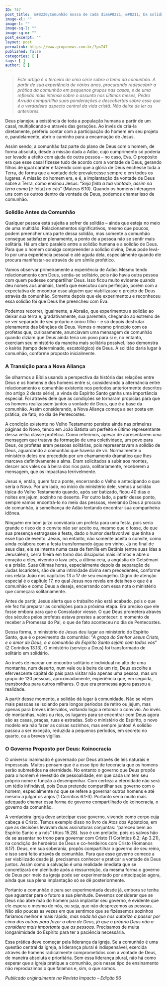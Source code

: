 ```yaml
---
ID: 747
post_title: '&#8220;Comunhão nossa de cada dia&#8221; &#8211; Da solidão para a koinocracia'
image-xl: ""
image-l: ""
image-sq-l: ""
image-sq-m: ""
post_excerpt: ""
layout: post
permalink: https://www.gruponews.com.br/?p=747
published: false
categories: [ ]
tags: [ ]
author: [ ]
---
```

<blockquote><em>Este artigo é o terceiro de uma série sobre o tema da comunhão. A partir de sua experiência de vários anos, procurando redescobrir a prática da comunhão em pequenos grupos nas casas, e de uma reflexão mais intensa sobre o assunto nos últimos meses, Pedro Arruda compartilha suas ponderações e descobertas sobre esse que é o verdadeiro aspecto central da vida cristã. Não deixe de ler os anteriores. </em></blockquote>
Deus planejou a existência de toda a população humana a partir de um casal, multiplicando-a através das gerações. Ao invés de criá-la diretamente, preferiu contar com a participação do homem em seu projeto e, paralelamente, abrir o caminho para a encarnação de Jesus.

Assim sendo, a comunhão faz parte do plano de Deus com o homem, de forma absoluta, desde a missão dada a Adão, cujo cumprimento só poderia ser levado a efeito com ajuda de outra pessoa – no caso, Eva. O propósito era que esse casal fizesse tudo de acordo com a vontade de Deus, gerando filhos de igual caráter e fazendo com que a glória de Deus enchesse toda a Terra, de forma que a vontade dele prevalecesse sempre e em todos os lugares. A missão do homem era, e é, a implantação da vontade de Deus sobre a Terra, como ensinou Jesus: “<em>Seja feita a tua vontade, assim na terra como</em> [é feita] <em>no céu</em>” (Mateus 6.10). Quando os homens interagem uns com os outros dentro da vontade de Deus, podemos chamar isso de comunhão.
<h3>Solidão Antes da Comunhão</h3>
Qualquer pessoa está sujeita a sofrer de solidão – ainda que esteja no meio de uma multidão. Relacionamentos significativos, mesmo que poucos, podem preencher uma parte dessa solidão, mas somente a comunhão consegue satisfazer plenamente, a ponto de a pessoa não se sentir mais solitária. Há um claro paralelo entre a solidão humana e a solidão de Deus. Para que o homem consiga compreender a solidão divina, Deus pode levá-lo por uma experiência pessoal e até aguda dela, especialmente quando ele procura manifestar-se através de um símile profético.

Vamos observar primeiramente a experiência de Adão. Mesmo tendo relacionamento com Deus, sentia-se solitário, pois não havia outra pessoa com quem pudesse compartilhar Deus. Isso ficou muito evidente quando deu nomes aos animais, tarefa que executou com perfeição, porém com a expectativa de encontrar esse alguém que viabilizasse o projeto de Deus através da comunhão. Somente depois que ele experimentou e reconheceu essa solidão foi que Deus lhe preencheu com Eva.

Podemos recorrer, igualmente, a Abraão, que experimentou a solidão ao deixar sua terra e, gradativamente, sua parentela, chegando ao extremo de se ver separado de seu próprio e único filho – e só depois desfrutar plenamente das bênçãos de Deus. Vemos o mesmo princípio com os profetas que, curiosamente, anunciavam uma mensagem de comunhão quando diziam que Deus ainda teria um povo para si e, no entanto, exerciam seu ministério da maneira mais solitária possível. Isso demonstra o kairós (tempo determinado, escatológico) de Deus. A solidão daria lugar à comunhão, conforme proposto inicialmente.
<h3><strong> </strong>A Transição para a Nova Aliança</h3>
Se olharmos a Bíblia usando a perspectiva da história das relações entre Deus e os homens e dos homens entre si, considerando a alternância entre relacionamento e comunhão existente nos períodos anteriormente descritos (no artigo 2 desta série), a vinda do Espírito Santo ganha uma importância especial. Foi através dele que as condições se tornaram propícias para que os homens realizassem juntos a vontade de Deus, que é a base da comunhão. Assim considerando, a Nova Aliança começa a ser posta em prática, de fato, no dia de Pentecostes.

A condição existente no Velho Testamento persiste ainda nas primeiras páginas do Novo, tendo em João Batista um perfeito e último representante dessa velha classe profética. Como referimos, apesar de apresentarem uma mensagem que tratava da formação de uma coletividade, um povo para Deus, os profetas eram pessoas solitárias, pois representavam a solidão de Deus, aguardando a comunhão que haveria de vir. Normalmente o ministério deles era precedido por um chamamento dramático que lhes marcava definitivamente a alma. Eram solicitados a subir aos montes, descer aos vales ou à beira dos rios para, solitariamente, receberem a mensagem, que os impactava terrivelmente.

Jesus é, então, quem faz a ponte, encerrando o Velho e antecipando o que seria o Novo. Por um lado, no início do ministério dele, vemos a solidão típica do Velho Testamento quando, após ser batizado, ficou 40 dias e noites em jejum, sozinho no deserto. Por outro lado, a partir desse ponto, sempre vamos encontrá-lo no meio das pessoas, revelando Deus à procura de comunhão, à semelhança de Adão tentando encontrar sua companheira idônea.

Ninguém em bom juízo convidaria um profeta para uma festa, pois seria grande o risco de o convite não ser aceito ou, mesmo que o fosse, de que sua presença estragasse a festa, dado o humor desfavorável que tinha a esse tipo de evento. Jesus, no entanto, não somente aceita o convite, como ainda colabora com a festa transformando água em vinho. Já no final de seus dias, ele se interna numa casa de família em Betânia (entre suas idas a Jerusalém), cerra fileira em torno dos discípulos mais íntimos e abre o coração a eles, vivendo o lava-pés, a última ceia, a angústia do Getsêmani e a prisão. Suas últimas horas, especialmente depois da separação de Judas Iscariotes, são de uma intimidade divina sem precedentes, conforme nos relata João nos capítulos 13 a 17 de seu evangelho. Digno de atenção especial é o capítulo 17, no qual Jesus nos revela em detalhes o que é a comunhão e como Deus a deseja, encerrando com essa nota o ministério que começara solitariamente.

Antes de partir, Jesus alerta que o trabalho não está acabado, pois o que ele fez foi preparar as condições para a próxima etapa. Era preciso que ele fosse embora para que o Consolador viesse. O que Deus prometera através dos séculos pelos profetas estava prestes a acontecer: o momento de receber a Promessa do Pai, o que de fato aconteceu no dia de Pentecostes.

Dessa forma, o ministério de Jesus deu lugar ao ministério do Espírito Santo, que é o provimento da comunhão: “<em>A graça do Senhor Jesus Cristo, e o amor de Deus, e a comunhão do Espírito Santo sejam com todos vós</em>” (2 Coríntios 13.13). O ministério (serviço a Deus) foi transformado de solitário em solidário.

Ao invés de marcar um encontro solitário e individual no alto de uma montanha, num deserto, num vale ou à beira de um rio, Deus escolhe a efervescente capital do país para visitar não apenas uma pessoa, mas um grupo de 120 pessoas, aproximadamente, experiência que, em seguida, transbordou para outros milhares. O que era promessa agora passou a realidade.

A partir desse momento, a solidão dá lugar à comunidade. Não se vêem mais pessoas se isolando para longos períodos de retiro ou jejum, mas apenas para breves intervalos, voltando logo a retomar o convívio. Ao invés de montanhas, vales ou rios, os lugares para se encontrar com Deus agora são as casas, praças, ruas e estradas. Sob o ministério do Espírito, o novo modelo era não fazer as coisas sozinhos, mas sempre juntos! A solidão passou a ser exceção, reduzida a pequenos períodos, em secreto no quarto, ou a breves vigílias.
<h3><strong> </strong>O Governo Proposto por Deus: Koinocracia</h3>
O universo inanimado é governado por Deus através de leis naturais e impessoais. Muitos pensam que é a esse tipo de teocracia que os homens serão submetidos na eternidade. No entanto o governo que Deus propôs para o homem é revestido de pessoalidade, em que cada um tem seu próprio nome e função a desempenhar. Com certeza a eternidade não será um tédio infindável, pois Deus pretende compartilhar seu governo com o homem, especialmente no que se refere a governar outros homens e até mesmo a julgar os anjos (1 Coríntios 6.1-3). Portanto seria muito mais adequado chamar essa forma de governo compartilhado de koinocracia, o governo da comunhão.

A verdadeira igreja deve antecipar esse governo, vivendo como corpo cuja cabeça é Cristo. Temos exemplo disso no livro de Atos dos Apóstolos, em que as decisões levavam duas assinaturas conjuntas: “pareceu bem ao Espírito Santo e a nós” (Atos 15.28). Isso é um prelúdio, pois os salvos hão de se assentar no trono para governar com Cristo (1 Coríntios 6.2; Ap 3.21), na condição de herdeiros de Deus e co-herdeiros com Cristo (Romanos 8.17). Deus, em sua soberania, propôs compartilhar o governo de seu reino, e isso será feito através de comunhão. Para que esse governo comece a ser viabilizado desde já, precisamos conhecer e praticar a vontade de Deus juntos. Assim como a salvação é uma realidade imediata que se concretizará em plenitude após a ressurreição, da mesma forma o governo de Deus por meio da igreja pode ser experimentado por antecipação agora, ainda que sua plena implantação só se dê posteriormente.

Portanto a comunhão é para ser experimentada desde já, embora se tenha que aguardar para o futuro a sua plenitude. Devemos considerar que se Deus não abre mão do homem para implantar seu governo, é evidente que ele espera o mesmo de nós, ou seja, que não desprezemos as pessoas. Não são poucas as vezes em que sentimos que se fizéssemos sozinhos faríamos melhor e mais rápido, <em>mas nada há que nos autorize a passar por cima dos outros para fazer a obra de Deus, já que o próprio Deus não a considera mais importante que as pessoas</em>. Precisamos de muita longanimidade do Espírito para ter a paciência necessária.

Essa prática deve começar pela liderança da igreja. Se a comunhão é uma questão central da igreja, a liderança plural é indispensável, exercida através de homens radicalmente comprometidos com a vontade de Deus, de maneira absoluta e prioritária. Sem essa liderança plural, não há como esperar que a igreja pratique a comunhão, pois nesse tipo de ensinamento não reproduzimos o que falamos e, sim, o que somos.

<em>Publicado originalmente na Revista Impacto – Edição 56</em>